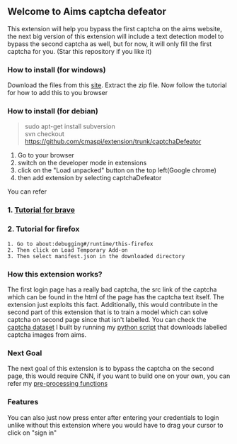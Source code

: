 ## Welcome to Aims captcha defeator

This extension will help you bypass the first captcha on the aims website, the next big version of this extension will include a text detection model to bypass the second captcha as well, but for now, it will only fill the first captcha for you.
(Star this repository if you like it)
### How to install (for windows)

Download the files from this [site](https://downgit.github.io/#/home?url=https://github.com/cmaspi/extension/tree/main/captchaDefeator). Extract  the zip file.
Now follow the tutorial for how to add this to you browser
### How to install (for debian)
> sudo apt-get install subversion     
> svn checkout https://github.com/cmaspi/extension/trunk/captchaDefeator  


1. Go to your browser
2. switch on the developer mode in extensions
3. click on the "Load unpacked" button on the top left(Google chrome)
4. then add extension by selecting captchaDefeator

You can refer 
### 1. [Tutorial for brave](https://github.com/cmaspi/extension/blob/main/captchaDefeator/tutorials/brave_tutorial.pdf)
### 2. Tutorial for firefox
    1. Go to about:debugging#/runtime/this-firefox
    2. Then click on Load Temporary Add-on
    3. Then select manifest.json in the downloaded directory


### How this extension works?
The first login page has a really bad captcha, the src link of the captcha which can be found in the html of the page has the captcha text itself. The extension just exploits this fact. Additionally, this would contribute in the second part of this extension that is to train a model which can solve captcha on second page since that isn't labelled. You can check the [captcha dataset](https://github.com/cmaspi/extension/tree/main/dos/images) I built by running my [python script](https://github.com/cmaspi/extension/blob/main/dos/getImage.py) that downloads labelled captcha images from aims.
### Next Goal
The next goal of this extension is to bypass the captcha on the second page, this would require CNN, if you want to build one on your own, you can refer my [pre-processing functions](https://github.com/cmaspi/extension/blob/main/initial_phase/total.py)

### Features
You can also just now press enter after entering your credentials to login unlike without this extension where you would have to drag your cursor to click on "sign in"
